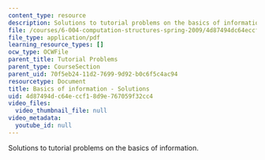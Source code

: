 ```yaml
---
content_type: resource
description: Solutions to tutorial problems on the basics of information.
file: /courses/6-004-computation-structures-spring-2009/4d87494dc64eccf18d9e767059f32cc4_MIT6_004s09_tutor01_sol.pdf
file_type: application/pdf
learning_resource_types: []
ocw_type: OCWFile
parent_title: Tutorial Problems
parent_type: CourseSection
parent_uid: 70f5eb24-11d2-7699-9d92-b0c6f5c4ac94
resourcetype: Document
title: Basics of information - Solutions
uid: 4d87494d-c64e-ccf1-8d9e-767059f32cc4
video_files:
  video_thumbnail_file: null
video_metadata:
  youtube_id: null
---
```

Solutions to tutorial problems on the basics of information.


